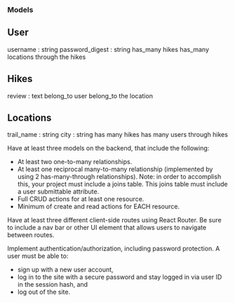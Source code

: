 <!-- # User -> Hikes -> Location -->

### Models
User
---
username : string
password_digest : string
has_many hikes
has_many locations through the hikes

Hikes
---
review : text
belong_to user
belong_to the location

Locations
---
trail_name : string
city : string
has many hikes
has many users through hikes

Have at least three models on the backend, that include the following:
  * At least two one-to-many relationships.
  * At least one reciprocal many-to-many relationship (implemented by using 2 has-many-through relationships). Note: in order to accomplish this, your project must include a joins table. This joins table must include a user submittable attribute.
  * Full CRUD actions for at least one resource.
  * Minimum of create and read actions for EACH resource.

Have at least three different client-side routes using React Router. Be sure to include a nav bar or other UI element that allows users to navigate between routes.

Implement authentication/authorization, including password protection. A user must be able to:
  * sign up with a new user account,
  * log in to the site with a secure password and stay logged in via user ID in the session hash, and
  * log out of the site.